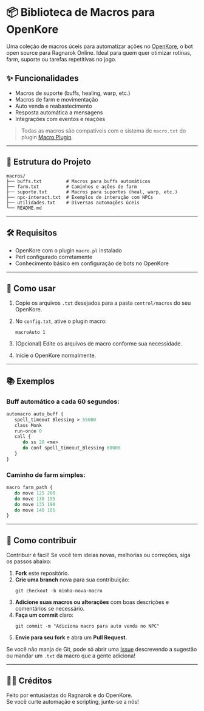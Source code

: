
# 📦 Biblioteca de Macros para OpenKore

Uma coleção de macros úceis para automatizar ações no [OpenKore](https://openkore.com/), o bot open source para Ragnarok Online. Ideal para quem quer otimizar rotinas, farm, suporte ou tarefas repetitivas no jogo.

## ✨ Funcionalidades

- Macros de suporte (buffs, healing, warp, etc.)
- Macros de farm e movimentação
- Auto venda e reabastecimento
- Resposta automática a mensagens
- Integrações com eventos e reações

> Todas as macros são compatíveis com o sistema de `macro.txt` do plugin [Macro Plugin](https://openkore.com/index.php/Macro_plugin).

---

## 📁 Estrutura do Projeto

```
macros/
├── buffs.txt         # Macros para buffs automáticos
├── farm.txt          # Caminhos e ações de farm
├── suporte.txt       # Macros para suportes (heal, warp, etc.)
├── npc-interact.txt  # Exemplos de interação com NPCs
├── utilidades.txt    # Diversas automações úceis
└── README.md
```

---

## 🛠️ Requisitos

- OpenKore com o plugin `macro.pl` instalado  
- Perl configurado corretamente  
- Conhecimento básico em configuração de bots no OpenKore

---

## 🚀 Como usar

1. Copie os arquivos `.txt` desejados para a pasta `control/macros` do seu OpenKore.
2. No `config.txt`, ative o plugin macro:

   ```
   macroAuto 1
   ```

3. (Opcional) Edite os arquivos de macro conforme sua necessidade.
4. Inicie o OpenKore normalmente.

---

## 📚 Exemplos

### Buff automático a cada 60 segundos:

```perl
automacro auto_buff {
   spell_timeout Blessing > 55000
   class Monk
   run-once 0
   call {
      do ss 28 <me>
      do conf spell_timeout_Blessing 60000
   }
}
```

### Caminho de farm simples:

```perl
macro farm_path {
   do move 125 200
   do move 130 195
   do move 135 190
   do move 140 185
}
```

---

## 🤝 Como contribuir

Contribuir é fácil! Se você tem ideias novas, melhorias ou correções, siga os passos abaixo:

1. **Fork** este repositório.
2. **Crie uma branch** nova para sua contribuição:
   ```
   git checkout -b minha-nova-macro
   ```
3. **Adicione suas macros ou alterações** com boas descrições e comentários se necessário.
4. **Faça um commit** claro:
   ```
   git commit -m "Adiciona macro para auto venda no NPC"
   ```
5. **Envie para seu fork** e abra um **Pull Request**.

Se você não manja de Git, pode só abrir uma [Issue](https://github.com/seu-usuario/seu-repo/issues) descrevendo a sugestão ou mandar um `.txt` da macro que a gente adiciona!

---

## 🧙‍♂️ Créditos

Feito por entusiastas do Ragnarok e do OpenKore.  
Se você curte automação e scripting, junte-se a nós!
